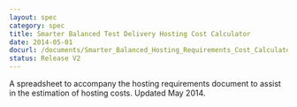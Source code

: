 ```yaml
---
layout: spec
category: spec
title: Smarter Balanced Test Delivery Hosting Cost Calculator
date: 2014-05-01
docurl: /documents/Smarter_Balanced_Hosting_Requirements_Cost_Calculator.V2.xlsx
status: Release V2
---
```

A spreadsheet to accompany the hosting requirements document to assist in the estimation of hosting costs. Updated May 2014.

